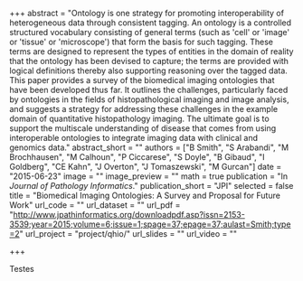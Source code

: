+++
abstract = "Ontology is one strategy for promoting interoperability of heterogeneous data through consistent tagging. An ontology is a controlled structured vocabulary consisting of general terms (such as 'cell' or 'image' or 'tissue' or 'microscope') that form the basis for such tagging. These terms are designed to represent the types of entities in the domain of reality that the ontology has been devised to capture; the terms are provided with logical definitions thereby also supporting reasoning over the tagged data. This paper provides a survey of the biomedical imaging ontologies that have been developed thus far. It outlines the challenges, particularly faced by ontologies in the fields of histopathological imaging and image analysis, and suggests a strategy for addressing these challenges in the example domain of quantitative histopathology imaging. The ultimate goal is to support the multiscale understanding of disease that comes from using interoperable ontologies to integrate imaging data with clinical and genomics data."
abstract_short = ""
authors = ["B Smith", "S Arabandi", "M Brochhausen", "M Calhoun", "P Ciccarese", "S Doyle", "B Gibaud", "I Goldberg", "CE Kahn", "J Overton", "J Tomaszewski", "M Gurcan"]
date = "2015-06-23"
image = ""
image_preview = ""
math = true
publication = "In *Journal of Pathology Informatics*."
publication_short = "JPI"
selected = false
title = "Biomedical Imaging Ontologies: A Survey and Proposal for Future Work"
url_code = ""
url_dataset = ""
url_pdf = "http://www.jpathinformatics.org/downloadpdf.asp?issn=2153-3539;year=2015;volume=6;issue=1;spage=37;epage=37;aulast=Smith;type=2"
url_project = "project/qhio/"
url_slides = ""
url_video = ""

+++

Testes
